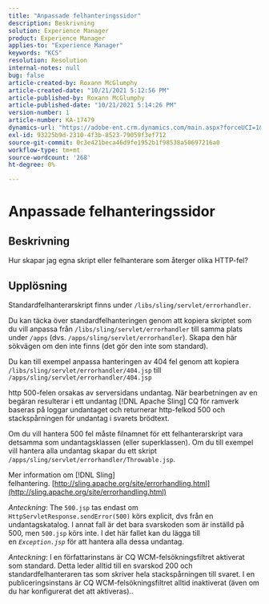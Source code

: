 ```yaml
---
title: "Anpassade felhanteringssidor"
description: Beskrivning
solution: Experience Manager
product: Experience Manager
applies-to: "Experience Manager"
keywords: "KCS"
resolution: Resolution
internal-notes: null
bug: false
article-created-by: Roxann McGlumphy
article-created-date: "10/21/2021 5:12:56 PM"
article-published-by: Roxann McGlumphy
article-published-date: "10/21/2021 5:14:26 PM"
version-number: 1
article-number: KA-17479
dynamics-url: "https://adobe-ent.crm.dynamics.com/main.aspx?forceUCI=1&pagetype=entityrecord&etn=knowledgearticle&id=4c665521-9232-ec11-b6e5-000d3a5ba97a"
exl-id: 93225b9d-2310-4f3b-8523-79059f3ef712
source-git-commit: 0c3e421beca46d9fe1952b1f98538a50697216a0
workflow-type: tm+mt
source-wordcount: '268'
ht-degree: 0%

---
```


# Anpassade felhanteringssidor

## Beskrivning


Hur skapar jag egna skript eller felhanterare som återger olika HTTP-fel?


## Upplösning


Standardfelhanterarskript finns under `/libs/sling/servlet/errorhandler`.

Du kan täcka över standardfelhanteringen genom att kopiera skriptet som du vill anpassa från `/libs/sling/servlet/errorhandler` till samma plats under `/apps` (dvs. `/apps/sling/servlet/errorhandler`). Skapa den här sökvägen om den inte finns (det gör den inte som standard).

Du kan till exempel anpassa hanteringen av 404 fel genom att kopiera `/libs/sling/servlet/errorhandler/404.jsp` till `/apps/sling/servlet/errorhandler/404.jsp`

http 500-felen orsakas av serversidans undantag. När bearbetningen av en begäran resulterar i ett undantag [!DNL Apache Sling] CQ för ramverk baseras på loggar undantaget och returnerar http-felkod 500 och stackspårningen för undantag i svarets brödtext.

Om du vill hantera 500 fel måste filnamnet för ett felhanterarskript vara detsamma som undantagsklassen (eller superklassen). Om du till exempel vill hantera alla undantag skapar du ett skript `/apps/sling/servlet/errorhandler/Throwable.jsp`.

Mer information om [!DNL Sling] felhantering. [http://sling.apache.org/site/errorhandling.html](http://sling.apache.org/site/errorhandling.html)

*Anteckning*: The `500.jsp` tas endast om `HttpServletResponse.sendError(500)` körs explicit, dvs från en undantagskatalog.
I annat fall är det bara svarskoden som är inställd på 500, men `500.jsp` körs inte.
I det här fallet kan du lägga till en *`Exception.jsp`* för att hantera alla dessa undantag.

*Anteckning*: I en författarinstans är CQ WCM-felsökningsfiltret aktiverat som standard. Detta leder alltid till en svarskod 200 och standardfelhanteraren tas som skriver hela stackspårningen till svaret. I en publiceringsinstans är CQ WCM-felsökningsfiltret alltid inaktiverat (även om du har konfigurerat det att aktiveras)..
